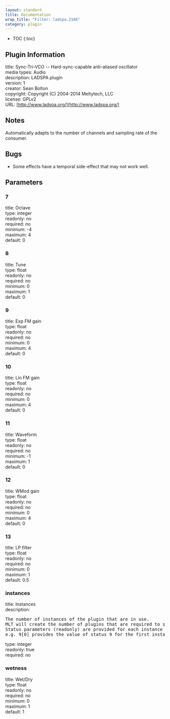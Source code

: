 ```yaml
---
layout: standard
title: Documentation
wrap_title: "Filter: ladspa.2186"
category: plugin
---
```

* TOC
{:toc}

## Plugin Information

title: Sync-Tri-VCO  --  Hard-sync-capable anti-aliased oscillator  
media types:
Audio  
description: LADSPA plugin  
version: 1  
creator: Sean Bolton <musound AT jps DOT net>  
copyright: Copyright (C) 2004-2014 Meltytech, LLC  
license: GPLv2  
URL: [http://www.ladspa.org/](http://www.ladspa.org/)  

## Notes

Automatically adapts to the number of channels and sampling rate of the consumer.

## Bugs

* Some effects have a temporal side-effect that may not work well.


## Parameters

### 7

title: Octave    
type: integer  
readonly: no  
required: no  
minimum: -4  
maximum: 4  
default: 0  

### 8

title: Tune    
type: float  
readonly: no  
required: no  
minimum: 0  
maximum: 1  
default: 0  

### 9

title: Exp FM gain    
type: float  
readonly: no  
required: no  
minimum: 0  
maximum: 4  
default: 0  

### 10

title: Lin FM gain    
type: float  
readonly: no  
required: no  
minimum: 0  
maximum: 4  
default: 0  

### 11

title: Waveform    
type: float  
readonly: no  
required: no  
minimum: -1  
maximum: 1  
default: 0  

### 12

title: WMod gain    
type: float  
readonly: no  
required: no  
minimum: 0  
maximum: 4  
default: 0  

### 13

title: LP filter    
type: float  
readonly: no  
required: no  
minimum: 0  
maximum: 1  
default: 0.5  

### instances

title: Instances    
description:
<pre>
The number of instances of the plugin that are in use.
MLT will create the number of plugins that are required to support the number of audio channels.
Status parameters (readonly) are provided for each instance and are accessed by specifying the instance number after the identifier (starting at zero).
e.g. 9[0] provides the value of status 9 for the first instance.
</pre>
type: integer  
readonly: true  
required: no  

### wetness

title: Wet/Dry    
type: float  
readonly: no  
required: no  
minimum: 0  
maximum: 1  
default: 1  

